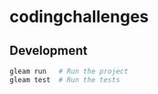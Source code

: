 # codingchallenges

## Development

```sh
gleam run   # Run the project
gleam test  # Run the tests
```
